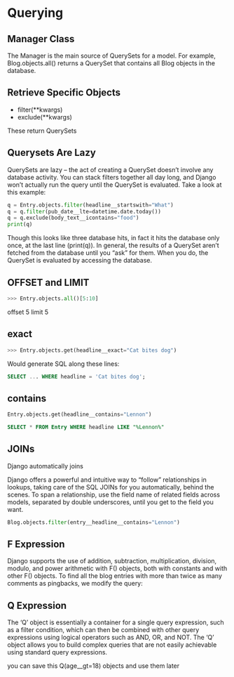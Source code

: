 # Querying

## Manager Class

The Manager is the main source of QuerySets for a model. For example, Blog.objects.all() returns a QuerySet that contains all Blog objects in the database.

## Retrieve Specific Objects

- filter(**kwargs)
- exclude(**kwargs)

These return QuerySets

## Querysets Are Lazy

QuerySets are lazy – the act of creating a QuerySet doesn’t involve any database activity. You can stack filters together all day long, and Django won’t actually run the query until the QuerySet is evaluated. Take a look at this example:

```python
q = Entry.objects.filter(headline__startswith="What")
q = q.filter(pub_date__lte=datetime.date.today())
q = q.exclude(body_text__icontains="food")
print(q)
```

Though this looks like three database hits, in fact it hits the database only once, at the last line (print(q)). In general, the results of a QuerySet aren’t fetched from the database until you “ask” for them. When you do, the QuerySet is evaluated by accessing the database.

## OFFSET and LIMIT

```python
>>> Entry.objects.all()[5:10]
```

offset 5 limit 5

## exact

```python
>>> Entry.objects.get(headline__exact="Cat bites dog")
```
Would generate SQL along these lines:
```sql
SELECT ... WHERE headline = 'Cat bites dog';
```

## contains

```python
Entry.objects.get(headline__contains="Lennon")
```

```sql
SELECT * FROM Entry WHERE headline LIKE "%Lennon%"
```

## JOINs

Django automatically joins

Django offers a powerful and intuitive way to “follow” relationships in lookups, taking care of the SQL JOINs for you automatically, behind the scenes. To span a relationship, use the field name of related fields across models, separated by double underscores, until you get to the field you want.

```python
Blog.objects.filter(entry__headline__contains="Lennon")
```

## F Expression

Django supports the use of addition, subtraction, multiplication, division, modulo, and power arithmetic with F() objects, both with constants and with other F() objects. To find all the blog entries with more than twice as many comments as pingbacks, we modify the query:

## Q Expression

The ‘Q’ object is essentially a container for a single query expression, such as a filter condition, which can then be combined with other query expressions using logical operators such as AND, OR, and NOT. The ‘Q’ object allows you to build complex queries that are not easily achievable using standard query expressions.

you can save this Q(age__gt=18) objects and use them later
